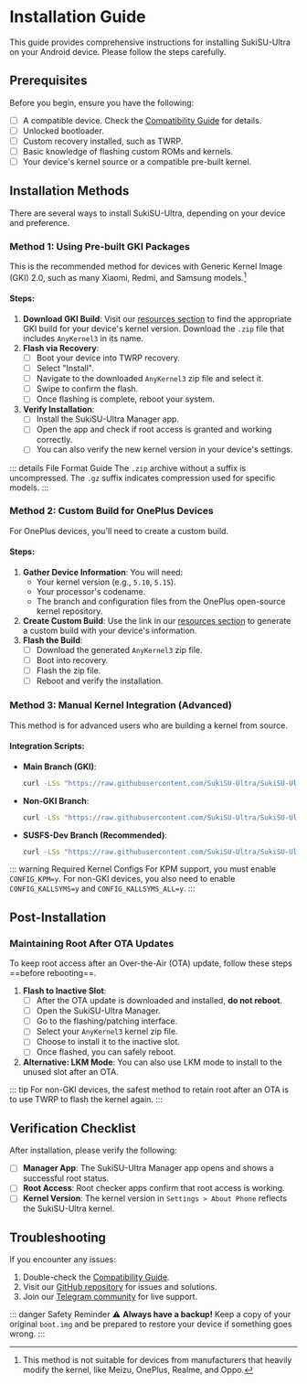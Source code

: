 # Installation Guide

This guide provides comprehensive instructions for installing SukiSU-Ultra on your Android device. Please follow the steps carefully.

## Prerequisites

Before you begin, ensure you have the following:

- [ ] A compatible device. Check the [Compatibility Guide](./compatibility.md) for details.
- [ ] Unlocked bootloader.
- [ ] Custom recovery installed, such as TWRP.
- [ ] Basic knowledge of flashing custom ROMs and kernels.
- [ ] Your device's kernel source or a compatible pre-built kernel.

## Installation Methods

There are several ways to install SukiSU-Ultra, depending on your device and preference.

### Method 1: Using Pre-built GKI Packages

This is the recommended method for devices with Generic Kernel Image (GKI) 2.0, such as many Xiaomi, Redmi, and Samsung models.[^1]

[^1]: This method is not suitable for devices from manufacturers that heavily modify the kernel, like Meizu, OnePlus, Realme, and Oppo.

#### Steps:

1.  **Download GKI Build**: Visit our [resources section](./links.md) to find the appropriate GKI build for your device's kernel version. Download the `.zip` file that includes `AnyKernel3` in its name.
2.  **Flash via Recovery**:
    - [ ] Boot your device into TWRP recovery.
    - [ ] Select "Install".
    - [ ] Navigate to the downloaded `AnyKernel3` zip file and select it.
    - [ ] Swipe to confirm the flash.
    - [ ] Once flashing is complete, reboot your system.
3.  **Verify Installation**:
    - [ ] Install the SukiSU-Ultra Manager app.
    - [ ] Open the app and check if root access is granted and working correctly.
    - [ ] You can also verify the new kernel version in your device's settings.

::: details File Format Guide
The `.zip` archive without a suffix is uncompressed. The `.gz` suffix indicates compression used for specific models.
:::

### Method 2: Custom Build for OnePlus Devices

For OnePlus devices, you'll need to create a custom build.

#### Steps:

1.  **Gather Device Information**: You will need:
    - Your kernel version (e.g., `5.10`, `5.15`).
    - Your processor's codename.
    - The branch and configuration files from the OnePlus open-source kernel repository.
2.  **Create Custom Build**: Use the link in our [resources section](./links.md) to generate a custom build with your device's information.
3.  **Flash the Build**:
    - [ ] Download the generated `AnyKernel3` zip file.
    - [ ] Boot into recovery.
    - [ ] Flash the zip file.
    - [ ] Reboot and verify the installation.

### Method 3: Manual Kernel Integration (Advanced)

This method is for advanced users who are building a kernel from source.

#### Integration Scripts:

- **Main Branch (GKI)**:
  ```sh [bash]
  curl -LSs "https://raw.githubusercontent.com/SukiSU-Ultra/SukiSU-Ultra/main/kernel/setup.sh" | bash -s main
  ```
- **Non-GKI Branch**:
  ```sh [bash]
  curl -LSs "https://raw.githubusercontent.com/SukiSU-Ultra/SukiSU-Ultra/main/kernel/setup.sh" | bash -s nongki
  ```
- **SUSFS-Dev Branch (Recommended)**:
  ```sh [bash]
  curl -LSs "https://raw.githubusercontent.com/SukiSU-Ultra/SukiSU-Ultra/main/kernel/setup.sh" | bash -s susfs-main
  ```

::: warning Required Kernel Configs
For KPM support, you must enable `CONFIG_KPM=y`.
For non-GKI devices, you also need to enable `CONFIG_KALLSYMS=y` and `CONFIG_KALLSYMS_ALL=y`.
:::

## Post-Installation

### Maintaining Root After OTA Updates

To keep root access after an Over-the-Air (OTA) update, follow these steps ==before rebooting==.

1.  **Flash to Inactive Slot**:
    - [ ] After the OTA update is downloaded and installed, **do not reboot**.
    - [ ] Open the SukiSU-Ultra Manager.
    - [ ] Go to the flashing/patching interface.
    - [ ] Select your `AnyKernel3` kernel zip file.
    - [ ] Choose to install it to the inactive slot.
    - [ ] Once flashed, you can safely reboot.
2.  **Alternative: LKM Mode**: You can also use LKM mode to install to the unused slot after an OTA.

::: tip
For non-GKI devices, the safest method to retain root after an OTA is to use TWRP to flash the kernel again.
:::

## Verification Checklist

After installation, please verify the following:

- [ ] **Manager App**: The SukiSU-Ultra Manager app opens and shows a successful root status.
- [ ] **Root Access**: Root checker apps confirm that root access is working.
- [ ] **Kernel Version**: The kernel version in `Settings > About Phone` reflects the SukiSU-Ultra kernel.

## Troubleshooting

If you encounter any issues:

1.  Double-check the [Compatibility Guide](./compatibility.md).
2.  Visit our [GitHub repository](https://github.com/sukisu-ultra/sukisu-ultra) for issues and solutions.
3.  Join our [Telegram community](https://t.me/sukiksu) for live support.

::: danger Safety Reminder
⚠️ **Always have a backup!** Keep a copy of your original `boot.img` and be prepared to restore your device if something goes wrong.
:::
